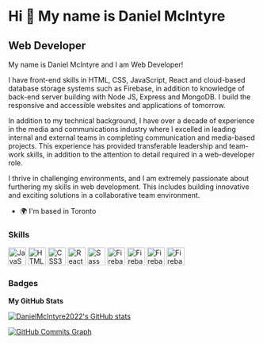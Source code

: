Hi 👋 My name is Daniel McIntyre
================================

Web Developer
-------------

My name is Daniel McIntyre and I am Web Developer! 

I have front-end skills in HTML, CSS, JavaScript, React and cloud-based database storage systems such as Firebase, in addition to knowledge of back-end server building with Node JS, Express and MongoDB. I build the responsive and accessible websites and applications of tomorrow. 

In addition to my technical background, I have over a decade of experience in the media and communications industry where I excelled in leading internal and external teams in completing communication and media-based projects. This experience has provided transferable leadership and team-work skills, in addition to the attention to detail required in a web-developer role. 

I thrive in challenging environments, and I am extremely passionate about furthering my skills in web development. This includes building innovative and exciting solutions in a collaborative team environment.

*   🌍  I'm based in Toronto

### Skills
<p align="left">
                                <a href="https://developer.mozilla.org/en-US/docs/Web/JavaScript" target="_blank" rel="noreferrer"><img src="https://raw.githubusercontent.com/danielcranney/readme-generator/main/public/icons/skills/javascript-colored.svg" width="36" height="36" alt="JavaScript" /></a>
                                <a href="https://developer.mozilla.org/en-US/docs/Glossary/HTML5" target="_blank" rel="noreferrer"><img src="https://raw.githubusercontent.com/danielcranney/readme-generator/main/public/icons/skills/html5-colored.svg" width="36" height="36" alt="HTML5" /></a>
   <a href="https://www.w3.org/TR/CSS/#css" target="_blank" rel="noreferrer"><img src="https://raw.githubusercontent.com/danielcranney/readme-generator/main/public/icons/skills/css3-colored.svg" width="36" height="36" alt="CSS3" /></a>
                                <a href="https://reactjs.org/" target="_blank" rel="noreferrer"><img src="https://raw.githubusercontent.com/danielcranney/readme-generator/main/public/icons/skills/react-colored.svg" width="36" height="36" alt="React" /></a>
                                <a href="https://sass-lang.com/" target="_blank" rel="noreferrer"><img src="https://raw.githubusercontent.com/danielcranney/readme-generator/main/public/icons/skills/sass-colored.svg" width="36" height="36" alt="Sass" /></a>
                                <a href="https://firebase.google.com/" target="_blank" rel="noreferrer"><img src="https://raw.githubusercontent.com/danielcranney/readme-generator/main/public/icons/skills/firebase-colored.svg" width="36" height="36" alt="Firebase" /></a>
                    <a href="https://firebase.google.com/" target="_blank" rel="noreferrer"><img src="https://raw.githubusercontent.com/danielcranney/readme-generator/main/public/icons/skills/nodejs-colored.svg" width="36" height="36" alt="Firebase" /></a>
                     <a href="https://firebase.google.com/" target="_blank" rel="noreferrer"><img src="https://raw.githubusercontent.com/danielcranney/readme-generator/main/public/icons/skills/mongodb-colored.svg" width="36" height="36" alt="Firebase" /></a>
                    <a href="https://firebase.google.com/" target="_blank" rel="noreferrer"><img src="https://raw.githubusercontent.com/danielcranney/readme-generator/main/public/icons/skills/express-colored.svg" width="36" height="36" alt="Firebase" /></a>
                    </p>
                    

### Badges

<b>My GitHub Stats</b>

<a href="http://www.github.com/DanielMcIntyre2022"><img src="https://github-readme-stats.vercel.app/api?username=DanielMcIntyre2022&show_icons=true&hide=&count_private=true&title_color=0891b2&text_color=ffffff&icon_color=0891b2&bg_color=1c1917&hide_border=true&show_icons=true" alt="DanielMcIntyre2022's GitHub stats" /></a>

<a href="http://www.github.com/DanielMcIntyre2022"><img src="https://activity-graph.herokuapp.com/graph?username=DanielMcIntyre2022&bg_color=1c1917&color=ffffff&line=0891b2&point=ffffff&area_color=1c1917&area=true&hide_border=true&custom_title=GitHub%20Commits%20Graph" alt="GitHub Commits Graph" /></a>
